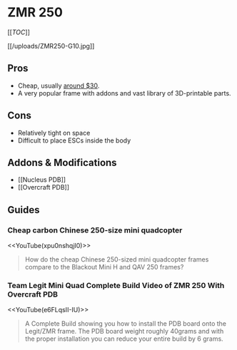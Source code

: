 # ZMR 250

[[_TOC_]]

[[/uploads/ZMR250-G10.jpg]]

## Pros

* Cheap, usually [around $30](http://www.banggood.com/H250-ZMR250-250mm-Carbon-Fiber-Mini-Quadcopter-Multicopter-Frame-Kit-p-933185.html).
* A very popular frame with addons and vast library of 3D-printable parts.

## Cons

* Relatively tight on space
* Difficult to place ESCs inside the body

## Addons & Modifications

* [[Nucleus PDB]]
* [[Overcraft PDB]]

## Guides

### Cheap carbon Chinese 250-size mini quadcopter

<<YouTube(xpu0nshqjI0)>>

> How do the cheap Chinese 250-sized mini quadcopter frames compare to the Blackout Mini H and QAV 250 frames?

### Team Legit Mini Quad Complete Build Video of ZMR 250 With Overcraft PDB

<<YouTube(e6FLqsII-IU)>>

> A Complete Build showing you how to install the PDB board onto the Legit/ZMR frame. The PDB board weight roughly 40grams and with the proper installation you can reduce your entire build by 6 grams. 